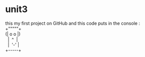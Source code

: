 # unit3
this my first project on GitHub
and this code puts in the console :    
    +"""""+    
   (| o o |)                                             
&nbsp;&nbsp;|&nbsp;  ^  &nbsp;|                                              
 &nbsp;  |&nbsp; '-' |   
   +-----+
 
